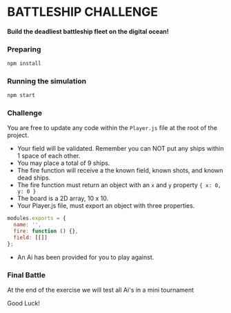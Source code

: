 # BATTLESHIP CHALLENGE

#### Build the deadliest battleship fleet on the digital ocean!

### Preparing

```bash
npm install
```

### Running the simulation

```bash
npm start
``` 

### Challenge

You are free to update any code within the `Player.js` file at the root of the project.
- Your field will be validated. Remember you can NOT put any ships within 1 space of each other.
- You may place a total of 9 ships.
- The fire function will receive a the known field, known shots, and known dead ships.
- The fire function must return an object with an `x` and `y` property `{ x: 0, y: 0 }`
- The board is a 2D array, 10 x 10.
- Your Player.js file, must export an object with three properties.
```js
modules.exports = {
  name: '',
  fire: function () {},
  field: [[]]
};
```

- An Ai has been provided for you to play against.

### Final Battle
At the end of the exercise we will test all Ai's in a mini tournament

Good Luck!
